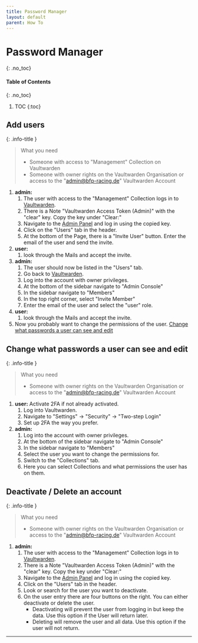 ```yaml
---
title: Password Manager
layout: default
parent: How To
---
```


# Password Manager
{: .no_toc}
#### Table of Contents
{: .no_toc}
1. TOC
{:toc}

## Add users

{: .info-title }
> What you need
> - Someone with access to "Management" Collection on Vaultwarden
> - Someone with owner rights on the Vaultwarden Organisation or access to the "admin@bfp-racing.de" Vaultwarden Account


1. **admin:**
    1. The user with access to the "Management" Collection logs in to [Vaultwarden].
    2. There is a Note "Vaultwarden Access Token (Admin)" with the "clear" key. Copy the key under "Clear:"
    3. Navigate to the [Admin Panel] and log in using the copied key.
    4. Click on the "Users" tab in the header.
    5. At the bottom of the Page, there is a "Invite User" button. Enter the email of the user and send the invite.
2. **user:**
    1. look through the Mails and accept the invite.
3. **admin:**
    1. The user should now be listed in the "Users" tab.
    2. Go back to [Vaultwarden].
    3. Log into the account with owner privileges.
    4. At the bottom of the sidebar navigate to "Admin Console"
    5. In the sidebar navigate to "Members"
    6. In the top right corner, select "Invite Member"
    7. Enter the email of the user and select the "user" role.
4. **user:**
    1. look through the Mails and accept the invite.
5. Now you probably want to change the permissions of the user. [Change what passwords a user can see and edit]

## Change what passwords a user can see and edit

{: .info-title }
> What you need
> - Someone with owner rights on the Vaultwarden Organisation or access to the "admin@bfp-racing.de" Vaultwarden Account

1. **user:** Activate 2FA if not already activated.
    1. Log into Vaultwarden.
    2. Navigate to "Settings" -> "Security" -> "Two-step Login"
    3. Set up 2FA the way you prefer.
2. **admin:**
    1. Log into the account with owner privileges.
    2. At the bottom of the sidebar navigate to "Admin Console"
    3. In the sidebar navigate to "Members"
    4. Select the user you want to change the permissions for.
    5. Switch to the "Collections" tab.
    6. Here you can select Collections and what permissions the user has on them.

## Deactivate / Delete an account

{: .info-title }
> What you need
> - Someone with owner rights on the Vaultwarden Organisation or access to the "admin@bfp-racing.de" Vaultwarden Account

1. **admin:**
    1. The user with access to the "Management" Collection logs in to [Vaultwarden].
    2. There is a Note "Vaultwarden Access Token (Admin)" with the "clear" key. Copy the key under "Clear:"
    3. Navigate to the [Admin Panel] and log in using the copied key.
    4. Click on the "Users" tab in the header.
    5. Look or search for the user you want to deactivate.
    6. On the user entry there are four buttons on the right. You can either deactivate or delete the user.
        - Deactivating will prevent the user from logging in but keep the data. Use this option if the User will return later.
        - Deleting will remove the user and all data. Use this option if the user will not return.


----

[Vaultwarden]: https://password.bfp-racing.de
[Admin Panel]: https://password.bfp-racing.de/admin
[Change what passwords a user can see and edit]: #change-what-passwords-a-user-can-see-and-edit
